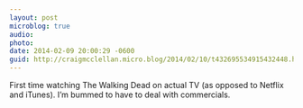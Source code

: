 ```yaml
---
layout: post
microblog: true
audio: 
photo: 
date: 2014-02-09 20:00:29 -0600
guid: http://craigmcclellan.micro.blog/2014/02/10/t432695534915432448.html
---
```

First time watching The Walking Dead on actual TV (as opposed to Netflix and iTunes). I’m bummed to have to deal with commercials.
